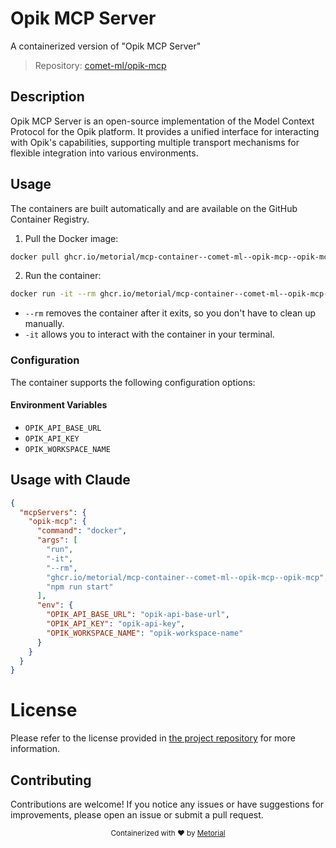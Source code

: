 
# Opik MCP Server

A containerized version of "Opik MCP Server"

> Repository: [comet-ml/opik-mcp](https://github.com/comet-ml/opik-mcp)

## Description

Opik MCP Server is an open-source implementation of the Model Context Protocol for the Opik platform. It provides a unified interface for interacting with Opik's capabilities, supporting multiple transport mechanisms for flexible integration into various environments.


## Usage

The containers are built automatically and are available on the GitHub Container Registry.

1. Pull the Docker image:

```bash
docker pull ghcr.io/metorial/mcp-container--comet-ml--opik-mcp--opik-mcp
```

2. Run the container:

```bash
docker run -it --rm ghcr.io/metorial/mcp-container--comet-ml--opik-mcp--opik-mcp 
```

- `--rm` removes the container after it exits, so you don't have to clean up manually.
- `-it` allows you to interact with the container in your terminal.


### Configuration

The container supports the following configuration options:




#### Environment Variables

- `OPIK_API_BASE_URL`
- `OPIK_API_KEY`
- `OPIK_WORKSPACE_NAME`




## Usage with Claude

```json
{
  "mcpServers": {
    "opik-mcp": {
      "command": "docker",
      "args": [
        "run",
        "-it",
        "--rm",
        "ghcr.io/metorial/mcp-container--comet-ml--opik-mcp--opik-mcp",
        "npm run start"
      ],
      "env": {
        "OPIK_API_BASE_URL": "opik-api-base-url",
        "OPIK_API_KEY": "opik-api-key",
        "OPIK_WORKSPACE_NAME": "opik-workspace-name"
      }
    }
  }
}
```

# License

Please refer to the license provided in [the project repository](https://github.com/comet-ml/opik-mcp) for more information.

## Contributing

Contributions are welcome! If you notice any issues or have suggestions for improvements, please open an issue or submit a pull request.

<div align="center">
  <sub>Containerized with ❤️ by <a href="https://metorial.com">Metorial</a></sub>
</div>
  